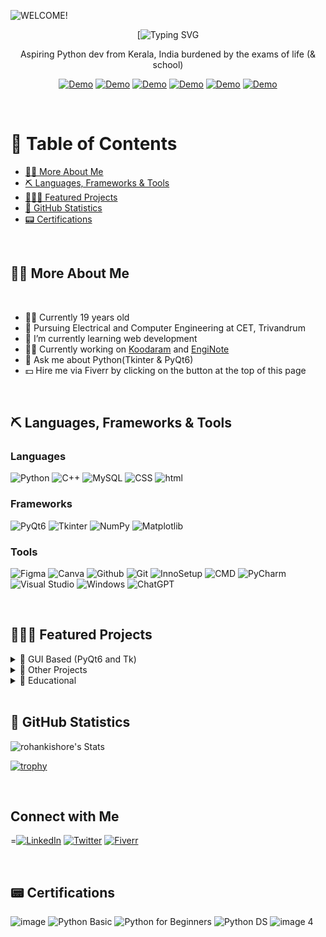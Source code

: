 ![WELCOME!](https://github.com/rohankishore/rohankishore/assets/109947257/f50a5315-5380-4777-b7a8-0184aaa79897)

<div align="center">

[![Typing SVG](https://readme-typing-svg.demolab.com?font=Fira+Code&size=30&pause=1000&background=40FFAC00&vCenter=true&random=false&width=435&lines=%F0%9F%91%8B%F0%9F%8F%BB+Hi+there!+I'm+Rohan+)

</div>

<p align ="center">Aspiring Python dev from Kerala, India burdened by the exams of life (& school) </p>

<div align="center">  
    
  <a href="https://www.hackerrank.com/profile/rohankishore7461">![Demo](https://img.shields.io/badge/hackerrank-1DBF73?style=for-the-badge&logo=hackerrank&logoColor=white)</a>
    <a href="https://rohankishore.github.io/">![Demo](https://img.shields.io/badge/Portfolio-acb6ca?style=for-the-badge&logo=portfolio&logoColor=white)</a>
  <a href="https://www.fiverr.com/rohancodespy/">![Demo](https://img.shields.io/badge/fiverr-1DBF73?style=for-the-badge&logo=fiverr&logoColor=white)</a>
  <a href="https://twitter.com/Aura_Text">![Demo](https://img.shields.io/badge/Twitter-%23040404.svg?style=for-the-badge&logo=X&logoColor=white)</a>
  <a href="https://www.linkedin.com/in/rohankishore/">![Demo](https://img.shields.io/badge/linkedin-0a66c2?style=for-the-badge&logo=linkedin&logoColor=white)</a>
  <a href="https://ko-fi.com/rohankishore">![Demo](https://img.shields.io/badge/Kofi-ff5d5b?style=for-the-badge&logo=kofi&logoColor=white)</a>
  
 
</div> 

<br>

# 📃 Table of Contents
- [👋🏻 More About Me](#-more-about-me)
- [⛏️ Languages, Frameworks & Tools](#-languages-frameworks--tools)
- [🧑🏻‍💻 Featured Projects](#-featured-projects)  
- [📖 GitHub Statistics](#-github-statistics)
- [📟 Certifications](#-certifications)

<br>

## 👋🏻 More About Me

<br>

- 🙋‍♂️ Currently 19 years old
- 🏫 Pursuing Electrical and Computer Engineering at CET, Trivandrum
- 🌱 I’m currently learning web development
- 🧑‍💻 Currently working on [Koodaram](https://koodaram.vercel.app) and [EngiNote](https://github.com/rohankishore/EngiNote)
- 💬 Ask me about Python(Tkinter & PyQt6)
- 💵 Hire me via Fiverr by clicking on the button at the top of this page

<br>

## ⛏️ Languages, Frameworks & Tools

### Languages

![Python](https://img.shields.io/badge/python-3670A0?style=for-the-badge&logo=python&logoColor=ffdd54)
![C++](https://img.shields.io/badge/c++-%2300599C.svg?style=for-the-badge&logo=c%2B%2B&logoColor=white)
![MySQL](https://img.shields.io/badge/mysql-4479A1.svg?style=for-the-badge&logo=mysql&logoColor=white)
![CSS](https://img.shields.io/badge/css-4479A1.svg?style=for-the-badge&logo=css&logoColor=white)
![html](https://img.shields.io/badge/html-4479A1.svg?style=for-the-badge&logo=html&logoColor=white)

### Frameworks
![PyQt6](https://img.shields.io/badge/Pyqt6-%2319a463.svg?style=for-the-badge&logo=PyQt6&logoColor=white)
![Tkinter](https://img.shields.io/badge/Tkinter-%2313233a.svg?style=for-the-badge&logo=Tkinter&logoColor=white)
![NumPy](https://img.shields.io/badge/numpy-%23013243.svg?style=for-the-badge&logo=numpy&logoColor=white)
![Matplotlib](https://img.shields.io/badge/Matplotlib-%23ffffff.svg?style=for-the-badge&logo=Matplotlib&logoColor=black)

### Tools
![Figma](https://img.shields.io/badge/figma-%23F24E1E.svg?style=for-the-badge&logo=figma&logoColor=white)
![Canva](https://img.shields.io/badge/Canva-%2300C4CC.svg?style=for-the-badge&logo=Canva&logoColor=white)
![Github](https://img.shields.io/badge/GitHub-%231b1b1b.svg?style=for-the-badge&logo=GitHub&logoColor=white)
![Git](https://img.shields.io/badge/Git-%23b22d47.svg?style=for-the-badge&logo=Git&logoColor=white)
![InnoSetup](https://img.shields.io/badge/Inno&nbsp;Setup-%238eb9dc.svg?style=for-the-badge&logo=PyQt6&logoColor=white)
![CMD](https://img.shields.io/badge/CMD&nbsp;-%23000000.svg?style=for-the-badge&logo=CMD&logoColor=white)
![PyCharm](https://img.shields.io/badge/pycharm-143?style=for-the-badge&logo=pycharm&logoColor=black&color=black&labelColor=green)
![Visual Studio](https://img.shields.io/badge/Visual%20Studio-5C2D91.svg?style=for-the-badge&logo=visual-studio&logoColor=white)
![Windows](https://img.shields.io/badge/Windows-0078D6?style=for-the-badge&logo=windows&logoColor=white)
![ChatGPT](https://img.shields.io/badge/chatGPT-74aa9c?style=for-the-badge&logo=openai&logoColor=white)


<br>

## 🧑🏻‍💻 Featured Projects

<details>
  <summary>📁 GUI Based (PyQt6 and Tk)</summary>
    
1. [Aura Text](https://github.com/rohankishore/Aura-Text) : IDE made with PyQt6 and QScintilla
2. [Youtility](https://github.com/rohankishore/Youtility): Youtube video/playlist downloader with a modern fluent design and options to download audio/subtitles
3. [ZenNotes](https://github.com/rohankishore/ZenNotes): Notepad alternative with TTS, Translations, etc
4. [Spotifyte](https://github.com/rohankishore/Spotifyte): Spotify track/playlist downloader with a modern fluent design
5. [Submind](https://github.com/rohankishore/Submind): AI Based Subtitles Generator for Videos / Audios with support for batch generation
6. [CashFlow](https://github.com/rohankishore/CashFlow): Finance manager app with Expense and Income tracking
7. [AnimeSnap](https://github.com/rohankishore/AnimeSnap): Get details of an Anime like the episode, timestamp, etc from just its Screenshot
8. [cvGen](https://github.com/rohankishore/cvGen) : CV Generator using PyQt6 and Python. Create beautiful CVs easily
9. [Graphyte](https://github.com/rohankishore/Graphyte) : Math graphing app like GeoGebra made with PyQt6, NumPy and Matplotlib
10. [Tempus](https://github.com/rohankishore/Tempus): Calendar with Horoscopes, TODOs, Reminders and much more
11. [QRGen](https://github.com/rohankishore/QrGen): Custom QR Code Generator with Logo and color support
12. [WiFi-Analyzer](https://github.com/rohankishore/WiFi-Analyzer): Network sniffer with built-in saved passwords viewer
13. [WinCalc](https://github.com/rohankishore/WinCalc): Windows Calculator clone made with Tk
</details>


<details>
  <summary>📁 Other Projects </summary>

1. [Dash](https://github.com/rohankishore/Dash): An endless runner with Cyberpunk theme
2. [PasteCMD](https://github.com/rohankishore/PasteCMD): CLI App for Pastebin
3. [QoolTabs](https://github.com/rohankishore/QoolTabs): PyQt6/PySide6 TabWidget with drag and drop support and customizable context menu
   
</details>

<details>
  <summary>📁 Educational </summary>
    
1. [PhysiPy](https://github.com/rohankishore/PhysiPy): Python library to solve Physics equations
2. [Plotium](https://github.com/rohankishore/Plotium): Python library to plot chemical trends like Electronegativity, Atomic Radius, etc
   
</details>

<br>

## 📖 GitHub Statistics

![rohankishore's Stats](https://github-readme-stats.vercel.app/api?username=rohankishore&theme=vue-dark&show_icons=true&hide_border=false&count_private=true) 


[![trophy](https://github-profile-trophy.vercel.app/?username=rohankishore&theme=juicyfresh&no-frame=false&row=1&&margin-w=20&no-bg=true)](https://github-profile-trophy.vercel.app/?username=sciencepal&theme=juicyfresh&no-frame=true&row=1&&margin-w=20&no-bg=false)

<br>

## Connect with Me

=[![LinkedIn](https://img.shields.io/badge/-LinkedIn-0A66C2?style=flat&logo=linkedin&logoColor=white)](https://www.linkedin.com/in/rohankishore/)
[![Twitter](https://img.shields.io/badge/-Twitter-1DA1F2?style=flat&logo=twitter&logoColor=white)](https://twitter.com/Aura_Text)
[![Fiverr](https://img.shields.io/badge/-Fiverr-1DBF73?style=flat&logo=fiverr&logoColor=white)](https://www.fiverr.com/rohancodespy)

<br>

## 📟 Certifications
![image](https://github.com/rohankishore/rohankishore/assets/109947257/ee6695eb-e93b-465b-b50d-f5215b1ae5f9) ![Python Basic](https://github.com/user-attachments/assets/6869f0ca-2a52-4082-974d-4ecbc953b7e6)
 ![Python for Beginners](https://github.com/user-attachments/assets/33e20867-5fec-44dd-9aa6-db39fc459f11) ![Python DS](https://github.com/user-attachments/assets/e4f8da55-e735-4241-a344-85e03e9e4be0) ![image 4](https://github.com/user-attachments/assets/246dcd04-dc49-4246-ae6d-066ee155ad55)
